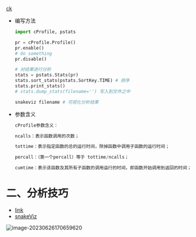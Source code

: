 [ck](https://www.machinelearningplus.com/python/cprofile-how-to-profile-your-python-code/)

- 编写方法

  ```python
  import cProfile, pstats
  
  pr = cProfile.Profile()
  pr.enable()
  # do something
  pr.disable()
  
  # 对结果进行分析
  stats = pstats.Stats(pr)
  stats.sort_stats(pstats.SortKey.TIME) # 排序
  stats.print_stats()
  # stats.dump_stats(filename='') 写入到文件之中
  
  snakeviz filename # 可视化分析结果
  ```

  

- 参数含义

  ```python
  cProfile参数含义：
  
  ncalls：表示函数调用的次数；
  
  tottime：表示指定函数的总的运行时间，除掉函数中调用子函数的运行时间；
  
  percall：（第一个percall）等于 tottime/ncalls；
  
  cumtime：表示该函数及其所有子函数的调用运行的时间，即函数开始调用到返回的时间； percall：（第二个percall）即函数运行一次的平均时间，等于 cumtime/ncalls； filename:lineno(function)：每个函数调用的具体信息；
  
  ```




# 二、分析技巧

- [link](https://cloud.tencent.com/developer/article/2066077?from=15425)
- [snakeViz](https://jiffyclub.github.io/snakeviz/)

![image-20230626170659620](https://yrecord.oss-cn-hangzhou.aliyuncs.com/picture/202306261707449.png)